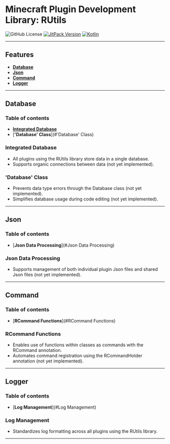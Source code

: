 # Minecraft Plugin Development Library: RUtils
![GitHub License](https://img.shields.io/github/license/Raaaaming/RUtils)
[![JitPack Version](https://jitpack.io/v/raaaaming/RUtils.svg)](https://jitpack.io/#raaaaming/RUtils)
[![Kotlin](https://img.shields.io/badge/kotlin-1DA1F2?logo=kotlin&logoColor=white)](http://kotlinlang.org)

---
## Features
- [**Database**](#Database)
- [**Json**](#Json)
- [**Command**](#Command)
- [**Logger**](#Logger)
---
## Database

### Table of contents
- [**Integrated Database**](#Integrated-Database)
- [**'Database' Class**](#'Database' Class)

### Integrated Database

- All plugins using the RUtils library store data in a single database.
- Supports organic connections between data (not yet implemented).

### 'Database' Class

- Prevents data type errors through the Database class (not yet implemented).
- Simplifies database usage during code editing (not yet implemented).

---
## Json

### Table of contents
- [**Json Data Processing**](#Json Data Processing)

### Json Data Processing

- Supports management of both individual plugin Json files and shared Json files (not yet implemented).

---
## Command

### Table of contents
- [**RCommand Functions**](#RCommand Functions)

### RCommand Functions

- Enables use of functions within classes as commands with the RCommand annotation.
- Automates command registration using the RCommandHolder annotation (not yet implemented).

---
## Logger

### Table of contents
- [**Log Management**](#Log Management)

### Log Management

- Standardizes log formatting across all plugins using the RUtils library.

---